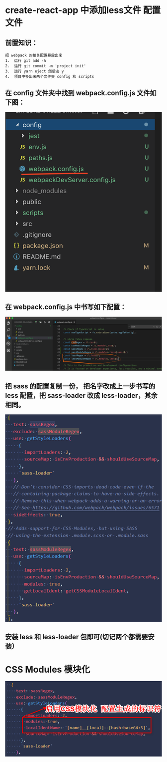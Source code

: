 # create-react-app 中添加less文件 配置文件

## 前置知识：

    把 webpack 的相关配置暴露出来
    1.	运行 git add -A
    2.	运行 git commit -m 'project init'
    3.	运行 yarn eject 然后选 y
    4.	项目中多出来两个文件夹 config 和 scripts

## 在 config 文件夹中找到 webpack.config.js 文件如下图：

![Brief](../images/5.png)

## 在 webpack.config.js 中书写如下配置：

![Brief](../images/6.png)

## 把 sass 的配置复制一份， 把名字改成上一步书写的 less 配置，把 sass-loader 改成 less-loader，其余相同。

![Brief](../images/7.png)

## 安装 less 和 less-loader 包即可(切记两个都需要安装）

# CSS Modules 模块化

![Brief](../images/8.png)
